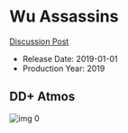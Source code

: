 # Wu Assassins

[Discussion Post](https://www.avsforum.com/threads/bass-eq-for-filtered-movies.2995212/post-58419312)

* Release Date: 2019-01-01
* Production Year: 2019

## DD+ Atmos

![img 0](https://i.imgur.com/JIOc7zq.jpg)

